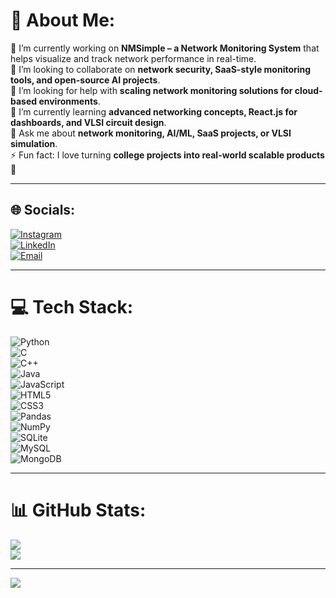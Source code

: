 # 💫 About Me:
🔭 I’m currently working on **NMSimple – a Network Monitoring System** that helps visualize and track network performance in real-time.  
🤝 I’m looking to collaborate on **network security, SaaS-style monitoring tools, and open-source AI projects**.  
🤔 I’m looking for help with **scaling network monitoring solutions for cloud-based environments**.  
🌱 I’m currently learning **advanced networking concepts, React.js for dashboards, and VLSI circuit design**.  
💬 Ask me about **network monitoring, AI/ML, SaaS projects, or VLSI simulation**.  
⚡ Fun fact: I love turning **college projects into real-world scalable products** 🚀  

---

## 🌐 Socials:
[![Instagram](https://img.shields.io/badge/Instagram-%23E4405F.svg?logo=Instagram&logoColor=white)](https://instagram.com/wellwithayushmaan)  
[![LinkedIn](https://img.shields.io/badge/LinkedIn-%230077B5.svg?logo=linkedin&logoColor=white)](https://www.linkedin.com/in/ayushmaan-singh-naruka-b05169290/)  
[![Email](https://img.shields.io/badge/Email-D14836?logo=gmail&logoColor=white)](mailto:ayushmaansinghnaruka@gmail.com)  

---

# 💻 Tech Stack:
![Python](https://img.shields.io/badge/python-3670A0?style=for-the-badge&logo=python&logoColor=ffdd54)  
![C](https://img.shields.io/badge/c-%2300599C.svg?style=for-the-badge&logo=c&logoColor=white)  
![C++](https://img.shields.io/badge/c++-%2300599C.svg?style=for-the-badge&logo=c%2B%2B&logoColor=white)  
![Java](https://img.shields.io/badge/java-%23ED8B00.svg?style=for-the-badge&logo=openjdk&logoColor=white)  
![JavaScript](https://img.shields.io/badge/javascript-%23323330.svg?style=for-the-badge&logo=javascript&logoColor=%23F7DF1E)  
![HTML5](https://img.shields.io/badge/html5-%23E34F26.svg?style=for-the-badge&logo=html5&logoColor=white)  
![CSS3](https://img.shields.io/badge/css3-%231572B6.svg?style=for-the-badge&logo=css3&logoColor=white)  
![Pandas](https://img.shields.io/badge/pandas-%23150458.svg?style=for-the-badge&logo=pandas&logoColor=white)  
![NumPy](https://img.shields.io/badge/numpy-%23013243.svg?style=for-the-badge&logo=numpy&logoColor=white)  
![SQLite](https://img.shields.io/badge/sqlite-%2307405e.svg?style=for-the-badge&logo=sqlite&logoColor=white)  
![MySQL](https://img.shields.io/badge/mysql-4479A1.svg?style=for-the-badge&logo=mysql&logoColor=white)  
![MongoDB](https://img.shields.io/badge/MongoDB-%234ea94b.svg?style=for-the-badge&logo=mongodb&logoColor=white)  

---

# 📊 GitHub Stats:
![](https://nirzak-streak-stats.vercel.app/?user=Nezeon&theme=dark&hide_border=true)  
![](https://github-readme-stats.vercel.app/api/top-langs/?username=Nezeon&theme=dark&hide_border=true&include_all_commits=true&count_private=false&layout=compact)  

---

[![](https://visitcount.itsvg.in/api?id=Nezeon&icon=0&color=13)](https://visitcount.itsvg.in)

<!-- Proudly created with GPRM ( https://gprm.itsvg.in ) --> 
